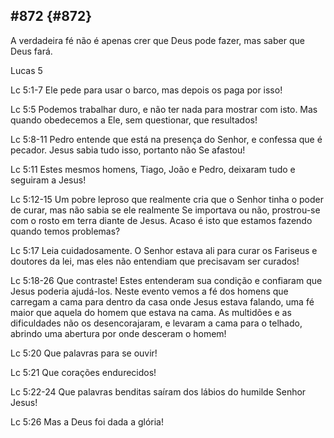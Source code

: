 ## #872 {#872}

A verdadeira fé não é apenas crer que Deus pode fazer, mas saber que Deus fará.

Lucas 5

Lc 5:1-7 Ele pede para usar o barco, mas depois os paga por isso!

Lc 5:5 Podemos trabalhar duro, e não ter nada para mostrar com isto. Mas quando obedecemos a Ele, sem questionar, que resultados!

Lc 5:8-11 Pedro entende que está na presença do Senhor, e confessa que é pecador. Jesus sabia tudo isso, portanto não Se afastou!

Lc 5:11 Estes mesmos homens, Tiago, João e Pedro, deixaram tudo e seguiram a Jesus!

Lc 5:12-15 Um pobre leproso que realmente cria que o Senhor tinha o poder de curar, mas não sabia se ele realmente Se importava ou não, prostrou-se com o rosto em terra diante de Jesus. Acaso é isto que estamos fazendo quando temos problemas?

Lc 5:17 Leia cuidadosamente. O Senhor estava ali para curar os Fariseus e doutores da lei, mas eles não entendiam que precisavam ser curados!

Lc 5:18-26 Que contraste! Estes entenderam sua condição e confiaram que Jesus poderia ajudá-los. Neste evento vemos a fé dos homens que carregam a cama para dentro da casa onde Jesus estava falando, uma fé maior que aquela do homem que estava na cama. As multidões e as dificuldades não os desencorajaram, e levaram a cama para o telhado, abrindo uma abertura por onde desceram o homem!

Lc 5:20 Que palavras para se ouvir!

Lc 5:21 Que corações endurecidos!

Lc 5:22-24 Que palavras benditas saíram dos lábios do humilde Senhor Jesus!

Lc 5:26 Mas a Deus foi dada a glória!